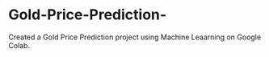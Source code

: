 # Gold-Price-Prediction-

Created a Gold Price Prediction project using Machine Leaarning on Google Colab.
